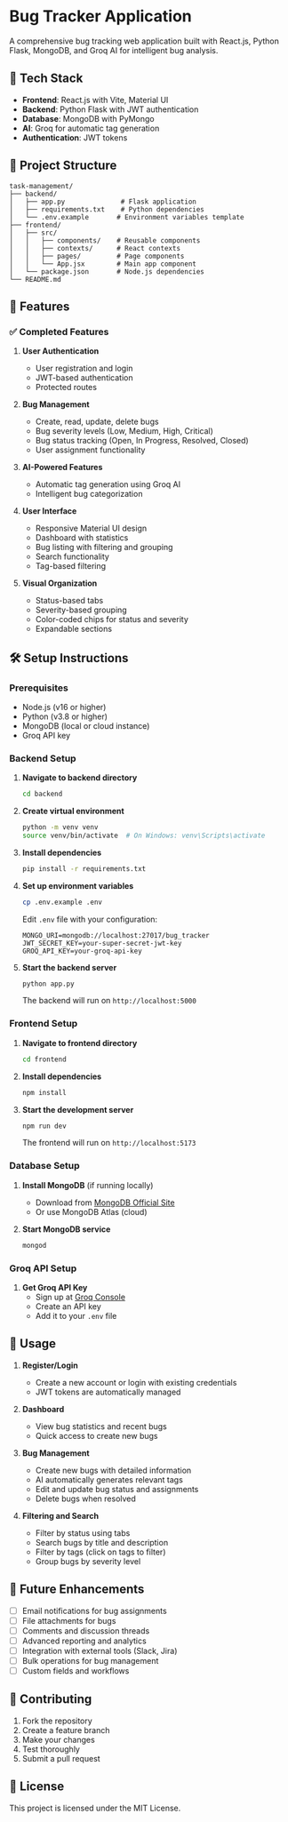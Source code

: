 # Bug Tracker Application

A comprehensive bug tracking web application built with React.js, Python Flask, MongoDB, and Groq AI for intelligent bug analysis.

## 🔧 Tech Stack

- **Frontend**: React.js with Vite, Material UI
- **Backend**: Python Flask with JWT authentication
- **Database**: MongoDB with PyMongo
- **AI**: Groq for automatic tag generation
- **Authentication**: JWT tokens

## 📁 Project Structure

```
task-management/
├── backend/
│   ├── app.py              # Flask application
│   ├── requirements.txt    # Python dependencies
│   └── .env.example       # Environment variables template
├── frontend/
│   ├── src/
│   │   ├── components/    # Reusable components
│   │   ├── contexts/      # React contexts
│   │   ├── pages/         # Page components
│   │   └── App.jsx        # Main app component
│   └── package.json       # Node.js dependencies
└── README.md
```

## 🚀 Features

### ✅ Completed Features

1. **User Authentication**
   - User registration and login
   - JWT-based authentication
   - Protected routes

2. **Bug Management**
   - Create, read, update, delete bugs
   - Bug severity levels (Low, Medium, High, Critical)
   - Bug status tracking (Open, In Progress, Resolved, Closed)
   - User assignment functionality

3. **AI-Powered Features**
   - Automatic tag generation using Groq AI
   - Intelligent bug categorization

4. **User Interface**
   - Responsive Material UI design
   - Dashboard with statistics
   - Bug listing with filtering and grouping
   - Search functionality
   - Tag-based filtering

5. **Visual Organization**
   - Status-based tabs
   - Severity-based grouping
   - Color-coded chips for status and severity
   - Expandable sections

## 🛠️ Setup Instructions

### Prerequisites

- Node.js (v16 or higher)
- Python (v3.8 or higher)
- MongoDB (local or cloud instance)
- Groq API key

### Backend Setup

1. **Navigate to backend directory**
   ```bash
   cd backend
   ```

2. **Create virtual environment**
   ```bash
   python -m venv venv
   source venv/bin/activate  # On Windows: venv\Scripts\activate
   ```

3. **Install dependencies**
   ```bash
   pip install -r requirements.txt
   ```

4. **Set up environment variables**
   ```bash
   cp .env.example .env
   ```

   Edit `.env` file with your configuration:
   ```
   MONGO_URI=mongodb://localhost:27017/bug_tracker
   JWT_SECRET_KEY=your-super-secret-jwt-key
   GROQ_API_KEY=your-groq-api-key
   ```

5. **Start the backend server**
   ```bash
   python app.py
   ```

   The backend will run on `http://localhost:5000`

### Frontend Setup

1. **Navigate to frontend directory**
   ```bash
   cd frontend
   ```

2. **Install dependencies**
   ```bash
   npm install
   ```

3. **Start the development server**
   ```bash
   npm run dev
   ```

   The frontend will run on `http://localhost:5173`

### Database Setup

1. **Install MongoDB** (if running locally)
   - Download from [MongoDB Official Site](https://www.mongodb.com/try/download/community)
   - Or use MongoDB Atlas (cloud)

2. **Start MongoDB service**
   ```bash
   mongod
   ```

### Groq API Setup

1. **Get Groq API Key**
   - Sign up at [Groq Console](https://console.groq.com/)
   - Create an API key
   - Add it to your `.env` file

## 📱 Usage

1. **Register/Login**
   - Create a new account or login with existing credentials
   - JWT tokens are automatically managed

2. **Dashboard**
   - View bug statistics and recent bugs
   - Quick access to create new bugs

3. **Bug Management**
   - Create new bugs with detailed information
   - AI automatically generates relevant tags
   - Edit and update bug status and assignments
   - Delete bugs when resolved

4. **Filtering and Search**
   - Filter by status using tabs
   - Search bugs by title and description
   - Filter by tags (click on tags to filter)
   - Group bugs by severity level

## 🔮 Future Enhancements

- [ ] Email notifications for bug assignments
- [ ] File attachments for bugs
- [ ] Comments and discussion threads
- [ ] Advanced reporting and analytics
- [ ] Integration with external tools (Slack, Jira)
- [ ] Bulk operations for bug management
- [ ] Custom fields and workflows

## 🤝 Contributing

1. Fork the repository
2. Create a feature branch
3. Make your changes
4. Test thoroughly
5. Submit a pull request

## 📄 License

This project is licensed under the MIT License.